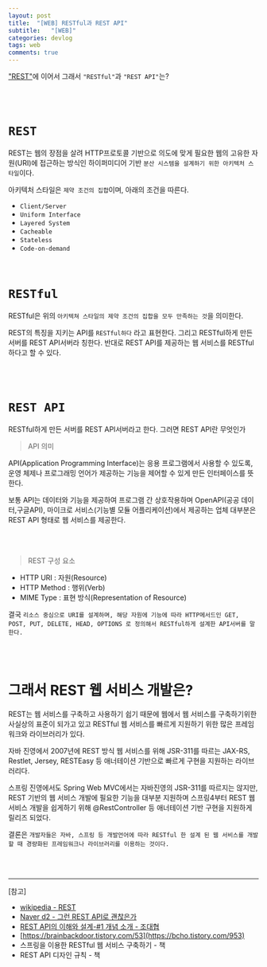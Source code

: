 ```yaml
---
layout: post
title:  "[WEB] RESTful과 REST API"
subtitle:   "[WEB]"
categories: devlog
tags: web
comments: true
---
```


["REST"](https://linked2ev.github.io/devlog/2019/10/06/WEB-REST-is-the-independent-evolution-of-the-web/)에 이어서 그래서 `"RESTful"`과 `"REST API"`는?

<br><br>

# `REST`

REST는 웹의 장점을 살려 HTTP프로토콜 기반으로 의도에 맞게 필요한 웹의 고유한 자원(URI)에 접근하는 방식인 하이퍼미디어 기반 `분산 시스템을 설계하기 위한 아키텍처 스타일`이다.

아키텍처 스타일은 `제약 조건의 집합`이며, 아래의 조건을 따른다.

- `Client/Server`
- `Uniform Interface`
- `Layered System`
- `Cacheable`
- `Stateless`
- `Code-on-demand`

<br>

# `RESTful`

RESTful은 위의 `아키텍쳐 스타일의 제약 조건의 집합을 모두 만족하는 것`을 의미한다.

REST의 특징을 지키는 API를 `RESTful하다` 라고 표현한다. 그리고 RESTful하게 만든 서버를 REST API서버라 칭한다. 반대로 REST API를 제공하는 웹 서비스를 RESTful하다고 할 수 있다.

<br><br>


# `REST API`

RESTful하게 만든 서버를 REST API서버라고 한다. 그러면 REST API란 무엇인가

> API 의미

API(Application Programming Interface)는 응용 프로그램에서 사용할 수 있도록, 운영 체제나 프로그래밍 언어가 제공하는 기능을 제어할 수 있게 만든 인터페이스를 뜻한다. 

보통 API는 데이터와 기능을 제공하여 프로그램 간 상호작용하며 OpenAPI(공공 데이터,구글API), 마이크로 서비스(기능별 모듈 어플리케이션)에서 제공하는 업체 대부분은 REST API 형태로 웹 서비스를 제공한다.

<br><br>

> REST 구성 요소

- HTTP URI : 자원(Resource)
- HTTP Method : 행위(Verb)
- MIME Type : 표현 방식(Representation of Resource)

결국 `리소스 중심으로 URI를 설계하며, 해당 자원에 기능에 따라 HTTP메서드인 GET, POST, PUT, DELETE, HEAD, OPTIONS 로 정의해서 RESTful하게 설계한 API서버를 말한다.`

<br><br>


# 그래서 REST 웹 서비스 개발은?

REST는 웹 서비스를 구축하고 사용하기 쉽기 때문에 웹에서 웹 서비스를 구축하기위한 사실상의 표준이 되가고 있고 RESTful 웹 서비스를 빠르게 지원하기 위한 많은 프레임워크와 라이브러리가 있다.

자바 진영에서 2007년에 REST 방식 웹 서비스를 위해 JSR-311를 따르는 JAX-RS, Restlet, Jersey, RESTEasy 등 애너테이션 기반으로 빠르게 구현을 지원하는 라이브러리다.

스프링 진영에서도 Spring Web MVC에서는 자바진영의 JSR-311를 따르지는 않지만, REST 기반의 웹 서비스 개발에 필요한 기능을 대부분 지원하며 스프링4부터 REST 웹 서비스 개발을 쉽게하기 위해 @RestController 등 애너테이션 기반 구현을 지원하게 릴리즈 되었다.

결론은 `개발자들은 자바, 스프링 등 개발언어에 따라 RESTful 한 설계 된 웹 서비스를 개발 할 때 경량화된 프레임워크나 라이브러리를 이용하는 것이다.`

<br><br>


---
[참고]

- [wikipedia - REST](https://ko.wikipedia.org/wiki/REST)
- [Naver d2 - 그런 REST API로 괜찮은가](https://www.youtube.com/watch?v=RP_f5dMoHFc)
- [REST API의 이해와 설계-#1 개념 소개 - 조대협](https://brainbackdoor.tistory.com/53)
- [https://brainbackdoor.tistory.com/53](https://bcho.tistory.com/953)
- 스프링을 이용한 RESTful 웹 서비스 구축하기 - 책
- REST API 디자인 규칙 - 책
